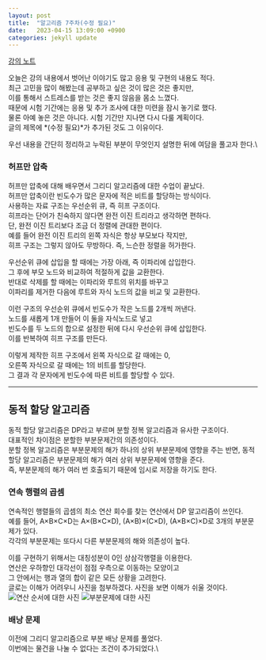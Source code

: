 ```yaml
---
layout: post
title:  "알고리즘 7주차(수정 필요)"
date:   2023-04-15 13:09:00 +0900
categories: jekyll update
---
```

[강의 노트](https://harmonious-beluga-1f5.notion.site/7-dcdb485c5189427db4dd098a1ddd3093)

오늘은 강의 내용에서 벗어난 이야기도 많고 응용 및 구현의 내용도 적다.\
최근 고민을 많이 해봤는데 공부하고 싶은 것이 많은 것은 좋지만,\
이를 통해서 스트레스를 받는 것은 좋지 않음을 몸소 느꼈다.\
때문에 시험 기간에는 응용 및 추가 조사에 대한 미련을 잠시 놓기로 했다.\
물론 아예 놓은 것은 아니다. 시험 기간만 지나면 다시 다룰 계획이다.\
글의 제목에 *(수정 필요)*가 추가된 것도 그 이유이다. 

우선 내용을 간단히 정리하고 누락된 부분이 무엇인지 설명한 뒤에 여담을 풀고자 한다.\
### 허프만 압축
허프만 압축에 대해 배우면서 그리디 알고리즘에 대한 수업이 끝났다.\
허프만 압축이란 빈도수가 많은 문자에 적은 비트를 할당하는 방식이다.\
사용하는 자료 구조는 우선순위 큐, 즉 히프 구조이다.\
히프라는 단어가 친숙하지 않다면 완전 이진 트리라고 생각하면 편하다.\
단, 완전 이진 트리보다 조금 더 정렬에 관대한 편이다.\
예를 들어 완전 이진 트리의 왼쪽 자식은 항상 부모보다 작지만,\
히프 구조는 그렇지 않아도 무방하다. 즉, 느슨한 정렬을 허가한다.

우선순위 큐에 삽입을 할 때에는 가장 아래, 즉 이파리에 삽입한다.\
그 후에 부모 노드와 비교하여 적절하게 값을 교환한다.\
반대로 삭제를 할 때에는 이파리와 루트의 위치를 바꾸고\
이파리를 제거한 다음에 루트와 자식 노드의 값을 비교 및 교환한다.

이런 구조의 우선순위 큐에서 빈도수가 작은 노드를 2개씩 꺼낸다.\
노드를 새롭게 1개 만들어 이 둘을 자식노드로 넣고\
빈도수를 두 노드의 합으로 설정한 뒤에 다시 우선순위 큐에 삽입한다.\
이를 반복하여 히프 구조를 만든다.

이렇게 제작한 히프 구조에서 왼쪽 자식으로 갈 때에는 0,\
오른쪽 자식으로 갈 때에는 1의 비트를 할당한다.\
그 결과 각 문자에게 빈도수에 따른 비트를 할당할 수 있다.

---

## 동적 할당 알고리즘
동적 할당 알고리즘은 DP라고 부르며 분할 정복 알고리즘과 유사한 구조이다.\
대표적인 차이점은 분할한 부분문제간의 의존성이다.\
분할 정복 알고리즘은 부분문제의 해가 하나의 상위 부분문제에 영향을 주는 반면,
동적 할당 알고리즘은 부분문제의 해가 여러 상위 부분문제에 영향을 준다.\
즉, 부분문제의 해가 여러 번 호출되기 때문에 임시로 저장을 하기도 한다.

### 연속 행렬의 곱셈
연속적인 행렬들의 곱셈의 최소 연산 회수를 찾는 연산에서 DP 알고리즘이 쓰인다.\
예를 들어, A×B×C×D는 A×(B×C×D), (A×B)×(C×D), (A×B×C)×D로 3개의 부분문제가 있다.\
각각의 부분문제는 또다시 다른 부분문제의 해와 의존성이 높다.

이를 구현하기 위해서는 대칭성분이 0인 상삼각행렬을 이용한다.\
연산은 우하향인 대각선이 점점 우측으로 이동하는 모양이고\
그 안에서는 행과 열의 합이 같은 모든 상황을 고려한다.\
글로는 이해가 어려우니 사진을 첨부하겠다. 사진을 보면 이해가 쉬울 것이다.\
![연산 순서에 대한 사진](https://raw.githubusercontent.com/kielkoreld/kielkoreld.github.io/blob/main/_posts/photo/matrix1.jpg)
![부분문제에 대한 사진](https://raw.githubusercontent.com/kielkoreld/kielkoreld.github.io/blob/main/_posts/photo/matrix2.jpg)

### 배낭 문제
이전에 그리디 알고리즘으로 부분 배낭 문제를 풀었다.\
이번에는 물건을 나눌 수 없다는 조건이 추가되었다.\
